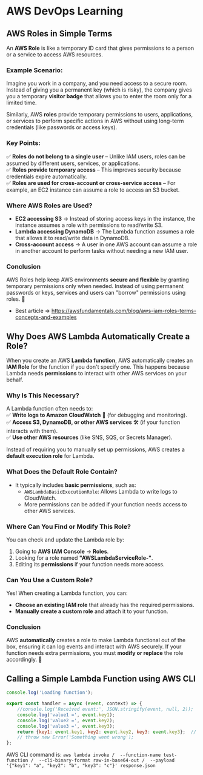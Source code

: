 # AWS DevOps Learning

## **AWS Roles in Simple Terms**  

An **AWS Role** is like a temporary ID card that gives permissions to a person or a service to access AWS resources.  

### **Example Scenario:**  
Imagine you work in a company, and you need access to a secure room. Instead of giving you a permanent key (which is risky), the company gives you a temporary **visitor badge** that allows you to enter the room only for a limited time.  

Similarly, AWS **roles** provide temporary permissions to users, applications, or services to perform specific actions in AWS without using long-term credentials (like passwords or access keys).  

### **Key Points:**  
✅ **Roles do not belong to a single user** – Unlike IAM users, roles can be assumed by different users, services, or applications.  
✅ **Roles provide temporary access** – This improves security because credentials expire automatically.  
✅ **Roles are used for cross-account or cross-service access** – For example, an EC2 instance can assume a role to access an S3 bucket.  

### **Where AWS Roles are Used?**  
- **EC2 accessing S3** → Instead of storing access keys in the instance, the instance assumes a role with permissions to read/write S3.  
- **Lambda accessing DynamoDB** → The Lambda function assumes a role that allows it to read/write data in DynamoDB.  
- **Cross-account access** → A user in one AWS account can assume a role in another account to perform tasks without needing a new IAM user.  

### **Conclusion**  
AWS Roles help keep AWS environments **secure and flexible** by granting temporary permissions only when needed. Instead of using permanent passwords or keys, services and users can "borrow" permissions using roles. 🚀

- Best article => https://awsfundamentals.com/blog/aws-iam-roles-terms-concepts-and-examples

## **Why Does AWS Lambda Automatically Create a Role?**  

When you create an AWS **Lambda function**, AWS automatically creates an **IAM Role** for the function if you don't specify one. This happens because Lambda needs **permissions** to interact with other AWS services on your behalf.  

### **Why Is This Necessary?**  
A Lambda function often needs to:  
✅ **Write logs to Amazon CloudWatch** 📜 (for debugging and monitoring).  
✅ **Access S3, DynamoDB, or other AWS services** 🛠 (if your function interacts with them).  
✅ **Use other AWS resources** (like SNS, SQS, or Secrets Manager).  

Instead of requiring you to manually set up permissions, AWS creates a **default execution role** for Lambda.  

### **What Does the Default Role Contain?**  
- It typically includes **basic permissions**, such as:  
  - `AWSLambdaBasicExecutionRole`: Allows Lambda to write logs to CloudWatch.  
  - More permissions can be added if your function needs access to other AWS services.  

### **Where Can You Find or Modify This Role?**  
You can check and update the Lambda role by:  
1. Going to **AWS IAM Console** → **Roles**.  
2. Looking for a role named **"AWSLambdaServiceRole-<FunctionName>"**.  
3. Editing its **permissions** if your function needs more access.  

### **Can You Use a Custom Role?**  
Yes! When creating a Lambda function, you can:  
- **Choose an existing IAM role** that already has the required permissions.  
- **Manually create a custom role** and attach it to your function.  

### **Conclusion**  
AWS **automatically** creates a role to make Lambda functional out of the box, ensuring it can log events and interact with AWS securely. If your function needs extra permissions, you must **modify or replace** the role accordingly. 🚀

## **Calling a Simple Lambda Function using AWS CLI**

```javascript
console.log('Loading function');

export const handler = async (event, context) => {
    //console.log('Received event:', JSON.stringify(event, null, 2));
    console.log('value1 =', event.key1);
    console.log('value2 =', event.key2);
    console.log('value3 =', event.key3);
    return {key1: event.key1, key2: event.key2, key3: event.key3};  // Echo back the first key value
    // throw new Error('Something went wrong');
};
```

AWS CLI command is:
`aws lambda invoke / 
--function-name test-function / 
--cli-binary-format raw-in-base64-out / 
--payload '{"key1": "a", "key2": "b", "key3": "c"}' response.json`
